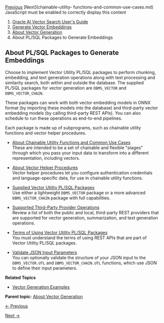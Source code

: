 [Previous](sql-functions-generate-embeddings.md) [Next](chainable-utility-
functions-and-common-use-cases.md) JavaScript must be enabled to correctly
display this content

  1. [Oracle AI Vector Search User's Guide](index.md)
  2. [Generate Vector Embeddings](generate-vector-embeddings-node.md)
  3. [About Vector Generation](vector-generation.md)
  4. About PL/SQL Packages to Generate Embeddings

## About PL/SQL Packages to Generate Embeddings

Choose to implement Vector Utility PL/SQL packages to perform chunking,
embedding, and text generation operations along with text processing and
similarity search, both within and outside the database. The supplied PL/SQL
packages for vector generation are `DBMS_VECTOR` and `DBMS_VECTOR_CHAIN`.

These packages can work with both vector embedding models in ONNX format (by
importing these models into the database) and third-party vector embedding
models (by calling third-party REST APIs). You can also schedule to run these
operations as end-to-end pipelines.

Each package is made up of subprograms, such as chainable utility functions
and vector helper procedures.

  * [About Chainable Utility Functions and Common Use Cases](chainable-utility-functions-and-common-use-cases.md)  
These are intended to be a set of chainable and flexible "stages" through
which you pass your input data to transform into a different representation,
including vectors.

  * [About Vector Helper Procedures](vector-helper-procedures.md)  
Vector helper procedures let you configure authentication credentials and
language-specific data, for use in chainable utility functions.

  * [Supplied Vector Utility PL/SQL Packages](supplied-vector-utility-pl-sql-packages.md)  
Use either a lightweight `DBMS_VECTOR` package or a more advanced
`DBMS_VECTOR_CHAIN` package with full capabilities.

  * [Supported Third-Party Provider Operations](supported-third-party-provider-operations.md)  
Review a list of both the public and local, third-party REST providers that
are supported for vector generation, summarization, and text generation
operations.

  * [Terms of Using Vector Utility PL/SQL Packages](terms-using-vector-utility-pl-sql-packages.md)  
You must understand the terms of using REST APIs that are part of Vector
Utility PL/SQL packages.

  * [Validate JSON Input Parameters](validate-json-input-parameters.md)  
You can optionally validate the structure of your JSON input to the
`DBMS_VECTOR.UTL` and `DBMS_VECTOR_CHAIN.UTL` functions, which use JSON to
define their input parameters.

**Related Topics**

  * [Vector Generation Examples](vector-generation-examples.md#GUID-843E4921-A390-41F8-8ED0-91D7B67007B6 "Run these end-to-end examples to see how you can generate vector embeddings, both within and outside the database.")

**Parent topic:** [About Vector Generation](vector-generation.md "Learn
about Vector Utility SQL functions and Vector Utility PL/SQL packages that
help you transform unstructured data into vector embeddings.")


[← Previous](sql-functions-generate-embeddings.md)

[Next →](chainable-utility-functions-and-common-use-cases.md)
